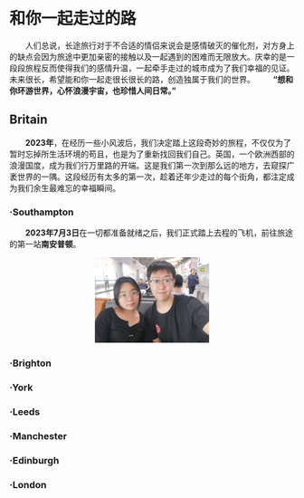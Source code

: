 # 和你一起走过的路

&emsp;&emsp;人们总说，长途旅行对于不合适的情侣来说会是感情破灭的催化剂，对方身上的缺点会因为旅途中更加亲密的接触以及一起遇到的困难而无限放大。庆幸的是一段段旅程反而使得我们的感情升温，一起牵手走过的城市成为了我们幸福的见证。未来很长，希望能和你一起走很长很长的路，创造独属于我们的世界。
&emsp;&emsp;**“想和你环游世界，心怀浪漫宇宙，也珍惜人间日常。”**

## Britain

&emsp;&emsp;**2023年**，在经历一些小风波后，我们决定踏上这段奇妙的旅程，不仅仅为了暂时忘掉所生活环境的苟且，也是为了重新找回我们自己。英国，一个欧洲西部的浪漫国度，成为我们行万里路的开端。这是我们第一次到那么远的地方，去窥探广袤世界的一隅。这段经历有太多的第一次，趁着还年少走过的每个街角，都注定成为我们余生最难忘的幸福瞬间。

### ·Southampton

&emsp;&emsp;**2023年7月3日**在一切都准备就绪之后，我们正式踏上去程的飞机，前往旅途的第一站**南安普顿**。
<div style="text-align:center">
  <img src="https://raw.githubusercontent.com/tlc191026/tlc191026.github.io/master/img/travel/UK/2023.7.3-首都机场.jpg" alt="首都机场合影" style="max-width:40%; display:inline-block">
</div>

### ·Brighton

### ·York

### ·Leeds

### ·Manchester

### ·Edinburgh

### ·London
